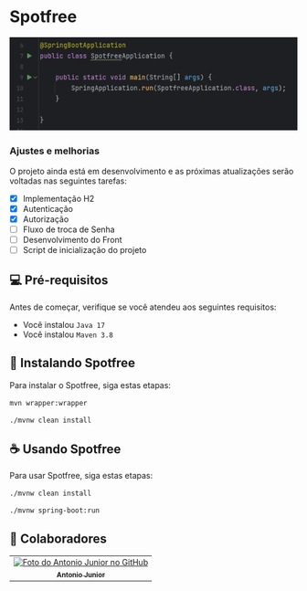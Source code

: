 # Spotfree

<img src="cover-image.png" alt="exemplo imagem">

### Ajustes e melhorias

O projeto ainda está em desenvolvimento e as próximas atualizações serão voltadas nas seguintes tarefas:

- [X] Implementação H2
- [x] Autenticação
- [X] Autorização
- [ ] Fluxo de troca de Senha
- [ ] Desenvolvimento do Front
- [ ] Script de inicialização do projeto

## 💻 Pré-requisitos

Antes de começar, verifique se você atendeu aos seguintes requisitos:
* Você instalou `Java 17`
* Você instalou `Maven 3.8`

## 🚀 Instalando Spotfree

Para instalar o Spotfree, siga estas etapas:

```
mvn wrapper:wrapper
```

```
./mvnw clean install
```

## ☕ Usando Spotfree

Para usar Spotfree, siga estas etapas:

```
./mvnw clean install
```
```
./mvnw spring-boot:run
```


## 🤝 Colaboradores

<table>
  <tr>
    <td align="center">
      <a href="#">
        <img src="https://avatars.githubusercontent.com/u/62296308?s=400&u=d0d234f9342f71e91bdcf7b8cf6f4a257302546a&v=4" width="100px;" alt="Foto do Antonio Junior no GitHub"/><br>
        <sub>
          <b>Antonio Junior</b>
        </sub>
      </a>
    </td>
  </tr>
</table>